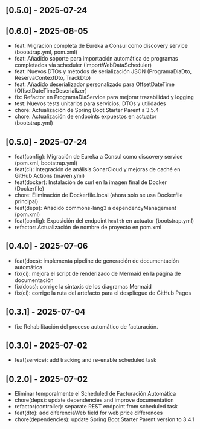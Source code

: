 ## [0.5.0] - 2025-07-24
## [0.6.0] - 2025-08-05
 - feat: Migración completa de Eureka a Consul como discovery service (bootstrap.yml, pom.xml)
 - feat: Añadido soporte para importación automática de programas completados vía scheduler (ImportWebDataScheduler)
 - feat: Nuevos DTOs y métodos de serialización JSON (ProgramaDiaDto, ReservaContextDto, TrackDto)
 - feat: Añadido deserializador personalizado para OffsetDateTime (OffsetDateTimeDeserializer)
 - fix: Refactor en ProgramaDiaService para mejorar trazabilidad y logging
 - test: Nuevos tests unitarios para servicios, DTOs y utilidades
 - chore: Actualización de Spring Boot Starter Parent a 3.5.4
 - chore: Actualización de endpoints expuestos en actuator (bootstrap.yml)

## [0.5.0] - 2025-07-24
 - feat(config): Migración de Eureka a Consul como discovery service (pom.xml, bootstrap.yml)
 - feat(ci): Integración de análisis SonarCloud y mejoras de caché en GitHub Actions (maven.yml)
 - feat(docker): Instalación de curl en la imagen final de Docker (Dockerfile)
 - chore: Eliminación de Dockerfile.local (ahora solo se usa Dockerfile principal)
 - feat(deps): Añadido commons-lang3 a dependencyManagement (pom.xml)
 - feat(config): Exposición del endpoint `health` en actuator (bootstrap.yml)
 - refactor: Actualización de nombre de proyecto en pom.xml
## [0.4.0] - 2025-07-06
- feat(docs): implementa pipeline de generación de documentación automática
- fix(ci): mejora el script de renderizado de Mermaid en la página de documentación
- fix(docs): corrige la sintaxis de los diagramas Mermaid
- fix(ci): corrige la ruta del artefacto para el despliegue de GitHub Pages

## [0.3.1] - 2025-07-04
- fix: Rehabilitación del proceso automático de facturación.

## [0.3.0] - 2025-07-02
- feat(service): add tracking and re-enable scheduled task

## [0.2.0] - 2025-07-02
- Eliminar temporalmente el Scheduled de Facturación Automática
- chore(deps): update dependencies and improve documentation
- refactor(controller): separate REST endpoint from scheduled task
- feat(dto): add diferenciaWeb field for web price differences
- chore(dependencies): update Spring Boot Starter Parent version to 3.4.1